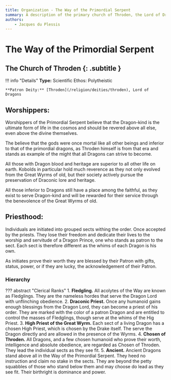 ```yaml
---
title: Organization - The Way of the Primordial Serpent
summary: A description of the primary church of Throden, the Lord of Dragons.
authors:
    - Jacques du Plessis
---
```

# The Way of the Primordial Serpent
## The Church of Throden {: .subtitle }

!!! info "Details"
    **Type:** Scientific Ethos: Polytheistic

    **Patron Deity:** [Throden](/religion/deities/throden), Lord of Dragons

## Worshippers:
Worshippers of the Primordial Serpent believe that the Dragon-kind is the ultimate form of life in the cosmos and should be revered above all else, even above the divine themselves.

The believe that the gods were once mortal like all other beings and inferior to that of the primordial dragons, as Throden himself is from that era and stands as example of the might that all Dragons can strive to become.

All those with Dragon blood and heritage are superior to all other life on earth. Kobolds in particular hold much reverence as they not only evolved from the Great Wyrms of old, but their society actively pursue the preservation of Draconic lore and heritage.

All those inferior to Dragons still have a place among the faithful, as they exist to serve Dragon-kind and will be rewarded for their service through the benevolence of the Great Wyrms of old.

## Priesthood:
Individuals are initiated into grouped sects withing the order. Once accepted by the priests. They lose their freedom and dedicate their lives to the worship and servitude of a Dragon Prince, one who stands as patron to the sect.  Each sect is therefore different as the whims of each Dragon is his own.

As initiates prove their worth they are blessed by their Patron with gifts, status, power, or if they are lucky, the acknowledgement of their Patron.

### Hierarchy

??? abstract "Clerical Ranks"
    1. **Fledgling.** All acolytes of the Way are known as Fledglings. They are the nameless hordes that serve the Dragon Lord with unflinching obedience.
    2. **Draconic Priest.** Once any humanoid gains enough blessings from the Dragon Lord, they can become a priest of his order. They are marked with the color of a patron Dragon and are entitled to control the masses of Fledglings, though serve at the whims of the Hig Priest.
    3. **High Priest of the Great Wyrm.** Each sect of a living Dragon has a chosen High Priest, which is chosen by the Drake itself. The serve the Dragon directly and are allowed in the presence of the Wyrms.
    4. **Chosen of Throden.** All Dragons, and a few chosen humanoid who prove their worth, intelligence and absolute obedience, are regarded as Chosen of Throden. They lead the individual sects as they see fit.
    5. **Ancient.** Ancient Dragons stand above all in the Way of the Primordial Serpent. They heed no instruction and claim no stake in the sects. They are beyond the petty squabbles of those who stand below them and may choose do lead as they see fit. Their birthright is dominance and power.